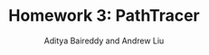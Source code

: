 ---
layout: default
title: "Homework 3: PathTracer"
permalink: /pathtracer/task5/
author: Aditya Baireddy and Andrew Liu
---